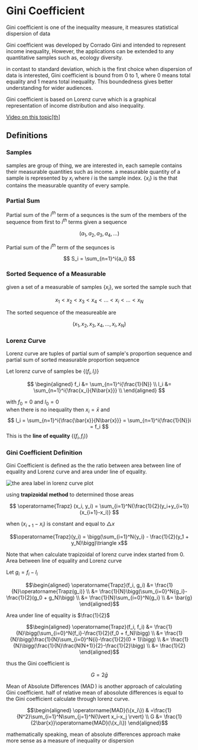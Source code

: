 # Gini Coefficient

Gini coefficient is one of the inequality measure, it measures statistical dispersion of data

Gini coefficient was developed by Corrado Gini and intended to represent income inequality, However, the applications can be extended to any quantitative samples such as, ecology diversity.

in contast to standard deviation, which is the first choice when dispersion of data is interested, Gini coefficient is bound from 0 to 1, where 0 means total equality and 1 means total inequality. This boundedness gives better understanding for wider audiences.

Gini coefficient is based on Lorenz curve which is a graphical representation of income distribution and also inequality.

[Video on this topic[th]](https://youtu.be/yqRwAr0eDw4)

## Definitions

### Samples

samples are group of thing, we are interested in, each sameple contains their measurable quantities such as income. a measurable quantity of a sample is represented by $x_i$ where $i$ is the sample index. $\{x_i\}$ is the that contains the measurable quantity of every sample.

### Partial Sum

Partial sum of the $i^{th}$ term of a sequnces is the sum of the members of the sequence from first to $i^{th}$ terms
given a sequence

$$
(a_1, a_2, a_3, a_4, ... )
$$

Partial sum of the $i^{th}$ term of the sequnces is

$$
S_i = \sum_{n=1}^i{a_i}
$$

### Sorted Sequence of a Measurable

given a set of a measurable of samples $\{x_i\}$, we sorted the sample such that

$$
x_1 < x_2 < x_3 < x_4 < ... < x_i < ... < x_N
$$

The sorted sequence of the measureable are

$$
(x_1, x_2, x_3, x_4, ..., x_i, x_N)
$$

### Lorenz Curve

Lorenz curve are tuples of partial sum of sample's proportion sequence and partial sum of sorted measurable proportion sequence

Let lorenz curve of samples be $\{(f_i, l_i)\}$

$$
\begin{aligned}
f_i &= \sum_{n=1}^i{\frac{1}{N}} \\
l_i &= \sum_{n=1}^i{\frac{x_i}{N\bar{x}}} \\
\end{aligned}
$$

with $f_0 = 0$ and $l_0 = 0$  
when there is no inequality then $x_i = \bar{x}$ and
$$
l_i = \sum_{n=1}^i{\frac{\bar{x}}{N\bar{x}}} = \sum_{n=1}^i{\frac{1}{N}}i = f_i  
$$ 
This is the **line of equality** $\{(f_i, f_i)\}$

### Gini Coefficient Definition

Gini Coefficient is defined as the the ratio between area between line of equality and Lorenz curve and area under line of equality.

![the area label in lorenz curve plot]()

using **trapizoidal method** to determined those areas

$$
\operatorname{Trapz} (x_i, y_i) = \sum_{i=1}^N{\frac{1}{2}(y_i+y_{i+1})(x_{i+1}-x_i)}
$$

when $(x_{i+1}-x_i)$ is constant and equal to $\triangle x$

$$\operatorname{Trapz}(y_i) = \bigg(\sum_{i=1}^N{y_i} - \frac{1}{2}(y_1 + y_N)\bigg)\triangle x$$

Note that when calculate trapizoidal of lorenz curve index started from 0.  
Area between line of equality and Lorenz curve

Let $g_i = f_i - l_i$

$$\begin{aligned}
\operatorname{Trapz}(f_i, g_i) &= \frac{1}{N}\operatorname{Trapz(g_i)} \\
&= \frac{1}{N}\bigg(\sum_{i=0}^N{g_i}-\frac{1}{2}(g_0 + g_N)\bigg) \\
&= \frac{1}{N}\sum_{i=0}^N{g_i} \\
&= \bar{g}
\end{aligned}$$

Area under line of equality is $\frac{1}{2}$

$$\begin{aligned}
\operatorname{Trapz}(f_i, f_i) &= \frac{1}{N}\bigg(\sum_{i=0}^N{f_i}-\frac{1}{2}(f_0 + f_N)\bigg) \\
&= \frac{1}{N}\bigg(\frac{1}{N}\sum_{i=0}^N{i}-\frac{1}{2}(0 + 1)\bigg) \\
&= \frac{1}{N}\bigg(\frac{1}{N}\frac{N(N+1)}{2}-\frac{1}{2}\bigg) \\
&= \frac{1}{2}
\end{aligned}$$

thus the Gini coefficient is

$$
G=2 \bar{g}
$$

Mean of Absolute Differences ($\operatorname{MAD}$) is another approach of calculating Gini coefficient. half of relative mean of abosolute differences is equal to the Gini coefficient calculate through lorenz curve.

$$\begin{aligned}
\operatorname{MAD}(\{x_i\}) & =\frac{1}{N^2}\sum_{i=1}^N\sum_{j=1}^N{\lvert x_i-x_j \rvert} \\
G &= \frac{1}{2\bar{x}}\operatorname{MAD}(\{x_i\})
\end{aligned}$$

mathematically speaking, mean of absolute differences approach make more sense as a measure of inequality or dispersion
